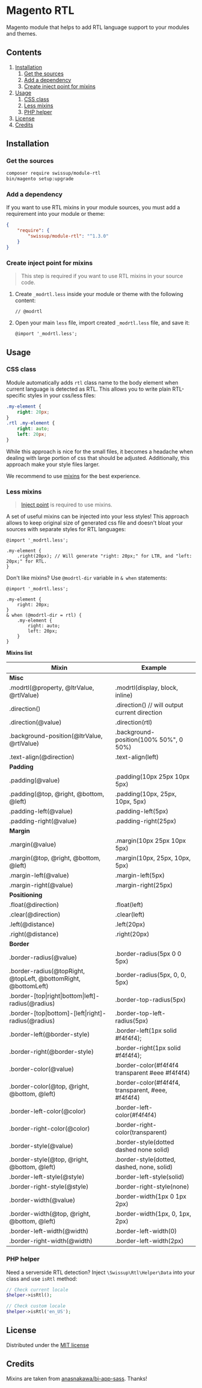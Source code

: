 # Magento RTL

Magento module that helps to add RTL language support to your modules and
themes.

## Contents

<!-- MarkdownTOC autolink="true" style="ordered" -->

1. [Installation](#installation)
    1. [Get the sources](#get-the-sources)
    1. [Add a dependency](#add-a-dependency)
    1. [Create inject point for mixins](#create-inject-point-for-mixins)
1. [Usage](#usage)
    1. [CSS class](#css-class)
    1. [Less mixins](#less-mixins)
    1. [PHP helper](#php-helper)
1. [License](#license)
1. [Credits](#credits)

<!-- /MarkdownTOC -->

## Installation

### Get the sources

```bash
composer require swissup/module-rtl
bin/magento setup:upgrade
```

### Add a dependency

If you want to use RTL mixins in your module sources, you must add a
requirement into your module or theme:

```json
{
    "require": {
        "swissup/module-rtl": "^1.3.0"
    }
}
```

### Create inject point for mixins

> This step is required if you want to use RTL mixins in your source code.

 1. Create `_modrtl.less` inside your module or theme with the following content:

    ```less
    // @modrtl
    ```

 2. Open your main `less` file, import created `_modrtl.less` file, and save it:

    ```less
    @import '_modrtl.less';

    ```

## Usage

### CSS class

Module automatically adds `rtl` class name to the body element
when current language is detected as RTL. This allows you to write plain
RTL-specific styles in your css/less files:

```css
.my-element {
    right: 20px;
}
.rtl .my-element {
    right: auto;
    left: 20px;
}
```

While this approach is nice for the small files, it becomes a headache
when dealing with large portion of css that should be adjusted. Additionally,
this approach make your style files larger.

We recommend to use [mixins](#less-mixins) for the best experience.

### Less mixins

> [Inject point](#create-inject-point-for-mixins) is required to use mixins.

A set of useful mixins can be injected into your less styles! This approach
allows to keep original size of generated css file and doesn't bloat your
sources with separate styles for RTL languages:

```less
@import '_modrtl.less';

.my-element {
    .right(20px); // Will generate "right: 20px;" for LTR, and "left: 20px;" for RTL.
}
```

Don't like mixins? Use `@modrtl-dir` variable in `& when` statements:

```less
@import '_modrtl.less';

.my-element {
    right: 20px;
}
& when (@modrtl-dir = rtl) {
    .my-element {
        right: auto;
        left: 20px;
    }
}
```

**Mixins list**

Mixin                                       | Example
--------------------------------------------|-----------------------------------
**Misc**                                    |
.modrtl(@property, @ltrValue, @rtlValue)    | .modrtl(display, block, inline)
.direction()                                | .direction() // will output current direction
.direction(@value)                          | .direction(rtl)
.background-position(@ltrValue, @rtlValue)  | .background-position(100% 50%", 0 50%)
.text-align(@direction)                     | .text-align(left)
**Padding**                                 |
.padding(@value)                            | .padding(10px 25px 10px 5px)
.padding(@top, @right, @bottom, @left)      | .padding(10px, 25px, 10px, 5px)
.padding-left(@value)                       | .padding-left(5px)
.padding-right(@value)                      | .padding-right(25px)
**Margin**                                  |
.margin(@value)                             | .margin(10px 25px 10px 5px)
.margin(@top, @right, @bottom, @left)       | .margin(10px, 25px, 10px, 5px)
.margin-left(@value)                        | .margin-left(5px)
.margin-right(@value)                       | .margin-right(25px)
**Positioning**                             |
.float(@direction)                          | .float(left)
.clear(@direction)                          | .clear(left)
.left(@distance)                            | .left(20px)
.right(@distance)                           | .right(20px)
**Border**                                  |
.border-radius(@value)                      | .border-radius(5px 0 0 5px)
.border-radius(@topRight, @topLeft, @bottomRight, @bottomLeft)  | .border-radius(5px, 0, 0, 5px)
.border-[top\|right\|bottom\|left]-radius(@radius)              | .border-top-radius(5px)
.border-[top\|bottom]-[left\|right]-radius(@radius)             | .border-top-left-radius(5px)
.border-left(@border-style)                 | .border-left(1px solid #f4f4f4);
.border-right(@border-style)                | .border-right(1px solid #f4f4f4);
.border-color(@value)                       | .border-color(#f4f4f4 transparent #eee #f4f4f4)
.border-color(@top, @right, @bottom, @left) | .border-color(#f4f4f4, transparent, #eee, #f4f4f4)
.border-left-color(@color)                  | .border-left-color(#f4f4f4)
.border-right-color(@color)                 | .border-right-color(transparent)
.border-style(@value)                       | .border-style(dotted dashed none solid)
.border-style(@top, @right, @bottom, @left) | .border-style(dotted, dashed, none, solid)
.border-left-style(@style)                  | .border-left-style(solid)
.border-right-style(@style)                 | .border-right-style(none)
.border-width(@value)                       | .border-width(1px 0 1px 2px)
.border-width(@top, @right, @bottom, @left) | .border-width(1px, 0, 1px, 2px)
.border-left-width(@width)                  | .border-left-width(0)
.border-right-width(@width)                 | .border-left-width(2px)

### PHP helper

Need a serverside RTL detection? Inject `\Swissup\Rtl\Helper\Data` into your
class and use `isRtl` method:

```php
// Check current locale
$helper->isRtl();

// Check custom locale
$helper->isRtl('en_US');
```

## License

Distributed under the [MIT license](http://opensource.org/licenses/MIT)

## Credits

Mixins are taken from [anasnakawa/bi-app-sass](https://github.com/anasnakawa/bi-app-sass).
Thanks!
